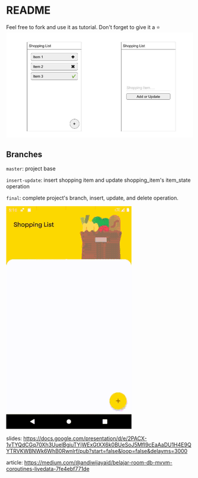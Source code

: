 # README
Feel free to fork and use it as tutorial. Don't forget to give it a ⭐️
![img](others/shopping_list_mock_up.jpg)

## Branches

`master`: project base

`insert-update`: insert shopping item and update shopping_item's item_state operation

`final`: complete project's branch, insert, update, and delete operation.

![img](others/shopping_list_gif.gif)

slides:
https://docs.google.com/presentation/d/e/2PACX-1vTYQdCGq70Xh3UuelBgiuTYjWExGtXX6k0BUeSoJ5MfI9cEaAaDU1H4E9QYTRVKWBNWk6WhB0Rwnlrf/pub?start=false&loop=false&delayms=3000

article:
https://medium.com/@andiwijayaid/belajar-room-db-mvvm-coroutines-livedata-7fe4ebf771de

